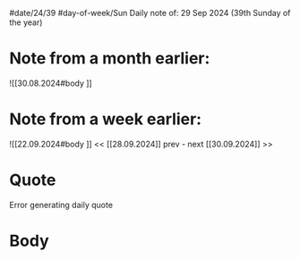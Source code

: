 
#date/24/39
#day-of-week/Sun
Daily note of: 29 Sep 2024 (39th Sunday of the year)

# Note from a month earlier:
![[30.08.2024#body ]]

# Note from a week earlier:
![[22.09.2024#body ]]
 << [[28.09.2024]] prev - next [[30.09.2024]] >>
# Quote

Error generating daily quote
# Body

